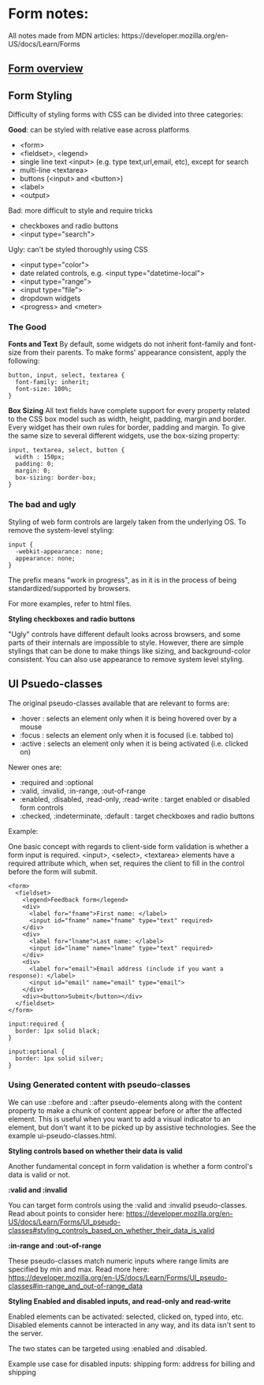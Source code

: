 <h1> Form notes: </h1>
All notes made from MDN articles: https://developer.mozilla.org/en-US/docs/Learn/Forms


<h2><u> Form overview </u></h2>

<h2>Form Styling</h2>

Difficulty of styling forms with CSS can be divided into three categories:

<b>Good</b>: can be styled with relative ease across platforms
- \<form>
- \<fieldset>, \<legend>
- single line text \<input> (e.g. type text,url,email, etc), except for search
- multi-line \<textarea>
- buttons (\<input> and \<button>)
- \<label>
- \<output>

Bad: more difficult to style and require tricks
- checkboxes and radio buttons
- \<input type="search">

Ugly: can't be styled thoroughly using CSS
- \<input type="color">
- date related controls, e.g. \<input type="datetime-local">
- \<input type="range">
- \<input type="file">
- dropdown widgets
- \<progress> and \<meter>

<h3> The Good </h3>

<b>Fonts and Text</b>
By default, some widgets do not inherit font-family and font-size from their parents. To make forms' appearance consistent, apply the following:

```
button, input, select, textarea {
  font-family: inherit;
  font-size: 100%;
}
```
<b>Box Sizing</b>
All text fields have complete support for every property related to the CSS box model such as width, height, padding, margin and border. Every widget has their own rules for border, padding and margin. To give the same size to several different widgets, use the box-sizing property:

```
input, textarea, select, button {
  width : 150px;
  padding: 0;
  margin: 0;
  box-sizing: border-box;
}
```

<h3> The bad and ugly </h3>
Styling of web form controls are largely taken from the underlying OS. To remove the system-level styling:

```
input {
  -webkit-appearance: none;
  appearance: none;
}
```
The prefix means "work in progress", as in it is in the process of being standardized/supported by browsers.

For more examples, refer to html files.

<b>Styling checkboxes and radio buttons</b>

"Ugly" controls have different default looks across browsers, and some parts of their internals are impossible to style. However, there are simple stylings that can be done to make things like sizing, and background-color consistent. You can also use appearance to remove system level styling.

<h2>UI Psuedo-classes</h2>

The original pseudo-classes available that are relevant to forms are:
- :hover : selects an element only when it is being hovered over by a mouse
- :focus : selects an element only when it is focused (i.e. tabbed to)
- :active : selects an element only when it is being activated (i.e. clicked on)

Newer ones are:
- :required and :optional
- :valid, :invalid, :in-range, :out-of-range
- :enabled, :disabled, :read-only, :read-write : target enabled or disabled form controls
- :checked, :indeterminate, :default : target checkboxes and radio buttons

Example:

One basic concept with regards to client-side form validation is whether a form input is required.
\<input>, \<select>, \<textarea> elements have a required attribute which, when set, requires the client to fill in the control before the form will submit.

```
<form>
  <fieldset>
    <legend>Feedback form</legend>
    <div>
      <label for="fname">First name: </label>
      <input id="fname" name="fname" type="text" required>
    </div>
    <div>
      <label for="lname">Last name: </label>
      <input id="lname" name="lname" type="text" required>
    </div>
    <div>
      <label for="email">Email address (include if you want a response): </label>
      <input id="email" name="email" type="email">
    </div>
    <div><button>Submit</button></div>
  </fieldset>
</form>
```
```
input:required {
  border: 1px solid black;
}

input:optional {
  border: 1px solid silver;
} 
```

<h3> Using Generated content with pseudo-classes </h3>

We can use ::before and ::after pseudo-elements along with the content property to make a chunk of content appear before or after the affected element. This is useful when you want to add a visual indicator to an element, but don't want it to be picked up by assistive technologies.
See the example ui-pseudo-classes.html.


<b> Styling controls based on whether their data is valid </b>

Another fundamental concept in form validation is whether a form control's data is valid or not.

<b>:valid and :invalid</b>

You can target form controls using the :valid and :invalid pseudo-classes.
Read about points to consider here: https://developer.mozilla.org/en-US/docs/Learn/Forms/UI_pseudo-classes#styling_controls_based_on_whether_their_data_is_valid

<b>:in-range and :out-of-range</b>

These pseudo-classes match numeric inputs where range limits are specified by min and max.
Read more here: https://developer.mozilla.org/en-US/docs/Learn/Forms/UI_pseudo-classes#in-range_and_out-of-range_data


<b> Styling Enabled and disabled inputs, and read-only and read-write </b>

Enabled elements can be activated: selected, clicked on, typed into, etc. Disabled elements cannot be interacted in any way, and its data isn't sent to the server.

The two states can be targeted using :enabled and :disabled.

Example use case for disabled inputs: shipping form: address for billing and shipping